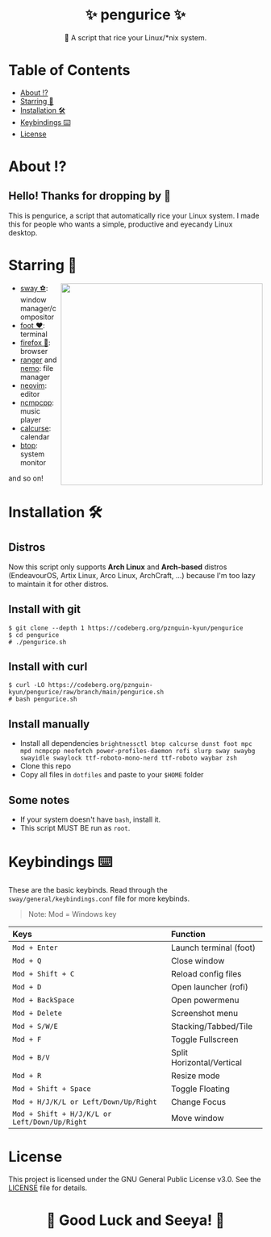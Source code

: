 <h1 align="center"><b>✨ pengurice ✨ </b></h1>
<p align="center">📜 A script that rice your Linux/*nix system.</p>

# **Table of Contents**
- [About ⁉️](#about-%EF%B8%8F)
- [Starring 🌠](#starring-)
- [Installation 🛠️](#installation-%EF%B8%8F)
- [Keybindings ⌨️](#keybindings-%EF%B8%8F)
- [License](#license)

# **About ⁉️**
## Hello! Thanks for dropping by 👋
This is pengurice, a script that automatically rice your Linux system. I made this for people who wants a simple, productive and eyecandy Linux desktop.

# **Starring 🌠**
<img src="https://i.imgur.com/1Raaomc.png" align="right" width="400px">

- [sway ⚽](https://github.com/baskerville/bspwm): window manager/compositor
- [foot ❤️](https://alacritty.org/): terminal
- [firefox 🦊](https://www.mozilla.org/en-US/firefox/): browser
- [ranger](https://ranger.github.io/) and [nemo](https://github.com/linuxmint/nemo): file manager
- [neovim](https://neovim.io): editor
- [ncmpcpp](https://github.com/ncmpcpp/ncmpcpp): music player
- [calcurse](https://www.calcurse.org/): calendar
- [btop](https://github.com/aristocratos/btop): system monitor

and so on!


# **Installation 🛠️**
## Distros
Now this script only supports **Arch Linux** and **Arch-based** distros (EndeavourOS, Artix Linux, Arco Linux, ArchCraft, ...) because I'm too lazy to maintain it for other distros.

## Install with git
```
$ git clone --depth 1 https://codeberg.org/pznguin-kyun/pengurice
$ cd pengurice
# ./pengurice.sh
```

## Install with curl
```
$ curl -LO https://codeberg.org/pznguin-kyun/pengurice/raw/branch/main/pengurice.sh
# bash pengurice.sh
```

## Install manually
- Install all dependencies
```brightnessctl btop calcurse dunst foot mpc mpd ncmpcpp neofetch power-profiles-daemon rofi slurp sway swaybg swayidle swaylock ttf-roboto-mono-nerd ttf-roboto waybar zsh```
- Clone this repo
- Copy all files in `dotfiles` and paste to your `$HOME` folder

## Some notes
- If your system doesn't have `bash`, install it.
- This script MUST BE run as `root`.

# **Keybindings ⌨️**
These are the basic keybinds. Read through the `sway/general/keybindings.conf` file for more keybinds.
> Note: Mod = Windows key

| Keys                                              | Function                          |
| :------------------------------------------------ | :-------------------------------- |
| `Mod + Enter`                                     | Launch terminal (foot)            |
| `Mod + Q`                                         | Close window                      |
| `Mod + Shift + C`                                 | Reload config files               |
| `Mod + D`                                         | Open launcher (rofi)              |
| `Mod + BackSpace`                                 | Open powermenu                    |
| `Mod + Delete`                                    | Screenshot menu                   |
| `Mod + S/W/E`                                     | Stacking/Tabbed/Tile              |
| `Mod + F`                                         | Toggle Fullscreen                 |
| `Mod + B/V`                                       | Split Horizontal/Vertical         |
| `Mod + R`                                         | Resize mode                       |
| `Mod + Shift + Space`                             | Toggle Floating                   |
| `Mod + H/J/K/L or Left/Down/Up/Right`             | Change Focus                      |
| `Mod + Shift + H/J/K/L or Left/Down/Up/Right`     | Move window                       |

# **License**
This project is licensed under the GNU General Public License v3.0. See the [LICENSE](LICENSE) file for details.

<h1 align="center"><b>🌟 Good Luck and Seeya! 🌟</b></h1>
